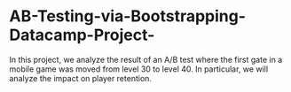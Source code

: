 # AB-Testing-via-Bootstrapping-Datacamp-Project-
In this project, we analyze the result of an A/B test where the first gate in a mobile game was moved from level 30 to level 40. In particular, we will analyze the impact on player retention.
